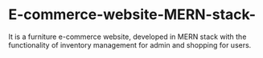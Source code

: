 # E-commerce-website-MERN-stack-
It is a furniture e-commerce website, developed in MERN stack with the functionality of inventory management for admin and shopping for users.
